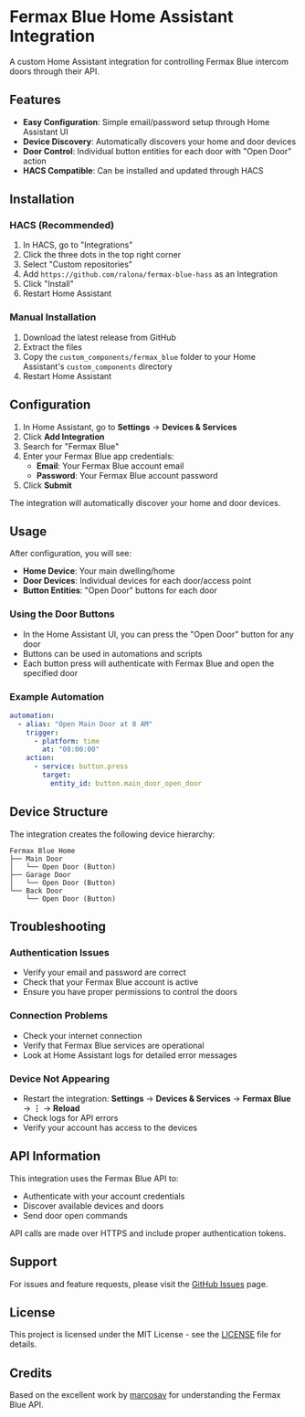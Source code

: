 # Fermax Blue Home Assistant Integration

A custom Home Assistant integration for controlling Fermax Blue intercom doors through their API.

## Features

- **Easy Configuration**: Simple email/password setup through Home Assistant UI
- **Device Discovery**: Automatically discovers your home and door devices
- **Door Control**: Individual button entities for each door with "Open Door" action
- **HACS Compatible**: Can be installed and updated through HACS

## Installation

### HACS (Recommended)

1. In HACS, go to "Integrations"
2. Click the three dots in the top right corner
3. Select "Custom repositories"
4. Add `https://github.com/ralona/fermax-blue-hass` as an Integration
5. Click "Install"
6. Restart Home Assistant

### Manual Installation

1. Download the latest release from GitHub
2. Extract the files
3. Copy the `custom_components/fermax_blue` folder to your Home Assistant's `custom_components` directory
4. Restart Home Assistant

## Configuration

1. In Home Assistant, go to **Settings** → **Devices & Services**
2. Click **Add Integration**
3. Search for "Fermax Blue"
4. Enter your Fermax Blue app credentials:
   - **Email**: Your Fermax Blue account email
   - **Password**: Your Fermax Blue account password
5. Click **Submit**

The integration will automatically discover your home and door devices.

## Usage

After configuration, you will see:

- **Home Device**: Your main dwelling/home
- **Door Devices**: Individual devices for each door/access point
- **Button Entities**: "Open Door" buttons for each door

### Using the Door Buttons

- In the Home Assistant UI, you can press the "Open Door" button for any door
- Buttons can be used in automations and scripts
- Each button press will authenticate with Fermax Blue and open the specified door

### Example Automation

```yaml
automation:
  - alias: "Open Main Door at 8 AM"
    trigger:
      - platform: time
        at: "08:00:00"
    action:
      - service: button.press
        target:
          entity_id: button.main_door_open_door
```

## Device Structure

The integration creates the following device hierarchy:

```
Fermax Blue Home
├── Main Door
│   └── Open Door (Button)
├── Garage Door
│   └── Open Door (Button)
└── Back Door
    └── Open Door (Button)
```

## Troubleshooting

### Authentication Issues

- Verify your email and password are correct
- Check that your Fermax Blue account is active
- Ensure you have proper permissions to control the doors

### Connection Problems

- Check your internet connection
- Verify that Fermax Blue services are operational
- Look at Home Assistant logs for detailed error messages

### Device Not Appearing

- Restart the integration: **Settings** → **Devices & Services** → **Fermax Blue** → **⋮** → **Reload**
- Check logs for API errors
- Verify your account has access to the devices

## API Information

This integration uses the Fermax Blue API to:
- Authenticate with your account credentials
- Discover available devices and doors
- Send door open commands

API calls are made over HTTPS and include proper authentication tokens.

## Support

For issues and feature requests, please visit the [GitHub Issues](https://github.com/ralona/fermax-blue-hass/issues) page.

## License

This project is licensed under the MIT License - see the [LICENSE](LICENSE) file for details.

## Credits

Based on the excellent work by [marcosav](https://github.com/marcosav/fermax-blue-intercom) for understanding the Fermax Blue API.